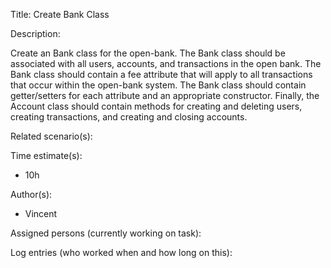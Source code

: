 Title: Create Bank Class

Description:

  Create an Bank class for the open-bank. The Bank class should
  be associated with all users, accounts, and transactions in the open bank.
  The Bank class should contain a fee attribute that will apply to all 
  transactions that occur within the open-bank system. The 
  Bank class should contain getter/setters for each attribute and 
  an appropriate constructor. Finally, the Account class should contain
  methods for  creating and deleting users, creating transactions, and
  creating and closing accounts.
  
Related scenario(s):

  
  
Time estimate(s):

 - 10h

Author(s):

  - Vincent

Assigned persons (currently working on task):


Log entries (who worked when and how long on this):

	